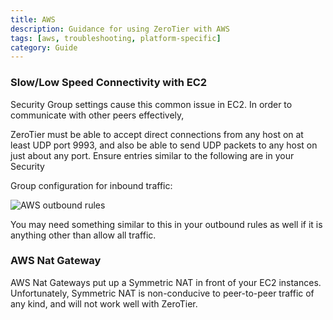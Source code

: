 ```yaml
---
title: AWS
description: Guidance for using ZeroTier with AWS
tags: [aws, troubleshooting, platform-specific]
category: Guide
---
```


### Slow/Low Speed Connectivity with EC2

Security Group settings cause this common issue in EC2.  In order to communicate with other peers effectively,

ZeroTier must be able to accept direct connections from any host on at least UDP port 9993, and also be able to send UDP packets to any host on just about any port. Ensure entries similar to the following are in your Security

Group configuration for inbound traffic:

![AWS outbound rules](./images/aws-outbound-rules.png)

You may need something similar to this in your outbound rules as well if it is anything other than allow all traffic.

### AWS Nat Gateway

AWS Nat Gateways put up a Symmetric NAT in front of your EC2 instances. Unfortunately, Symmetric NAT is non-conducive to peer-to-peer traffic of any kind, and will not work well with ZeroTier.
